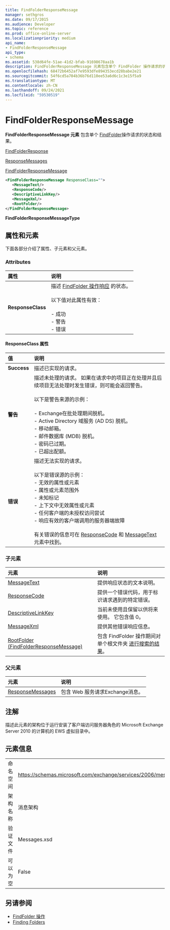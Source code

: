 ```yaml
---
title: FindFolderResponseMessage
manager: sethgros
ms.date: 09/17/2015
ms.audience: Developer
ms.topic: reference
ms.prod: office-online-server
ms.localizationpriority: medium
api_name:
- FindFolderResponseMessage
api_type:
- schema
ms.assetid: 538d64fe-51ae-41d2-bfab-91698678aa1b
description: FindFolderResponseMessage 元素包含单个 FindFolder 操作请求的状态和结果。
ms.openlocfilehash: 68472b6452af7e9593dfe894353ecd28babe2e21
ms.sourcegitcommit: 54f6cd5a704b36b76d110ee53a6d6c1c3e15f5a9
ms.translationtype: MT
ms.contentlocale: zh-CN
ms.lasthandoff: 09/24/2021
ms.locfileid: "59530519"
---
```

# <a name="findfolderresponsemessage"></a>FindFolderResponseMessage

**FindFolderResponseMessage 元素** 包含单个 [FindFolder](findfolder-operation.md)操作请求的状态和结果。 
  
[FindFolderResponse](findfolderresponse.md)
  
[ResponseMessages](responsemessages.md)
  
[FindFolderResponseMessage](findfolderresponsemessage.md)
  
```xml
<FindFolderResponseMessage ResponseClass="">
   <MessageText/>
   <ResponseCode/>
   <DescriptiveLinkKey/>
   <MessageXml/>
   <RootFolder/>
</FindFolderResponseMessage>
```

 **FindFolderResponseMessageType**
## <a name="attributes-and-elements"></a>属性和元素

下面各部分介绍了属性、子元素和父元素。
  
### <a name="attributes"></a>Attributes

|**属性**|**说明**|
|:-----|:-----|
|**ResponseClass** <br/> | 描述 [FindFolder 操作响应](findfolder-operation.md) 的状态。<br/><br/> 以下值对此属性有效：  <br/><br/>- 成功  <br/>- 警告  <br/>- 错误  <br/> |
   
#### <a name="responseclass-attribute"></a>ResponseClass 属性

|**值**|**说明**|
|:-----|:-----|
|**Success** <br/> |描述已实现的请求。  <br/> |
|**警告** <br/> | 描述未处理的请求。 如果在请求中的项目正在处理并且后续项目无法处理时发生错误，则可能会返回警告。 <br/><br/>以下是警告来源的示例： <br/> <br/>- Exchange在批处理期间脱机。  <br/>- Active Directory 域服务 (AD DS) 脱机。  <br/>- 移动邮箱。  <br/>- 邮件数据库 (MDB) 脱机。  <br/>- 密码已过期。  <br/>- 已超出配额。  <br/> |
|**错误** <br/> | 描述无法实现的请求。 <br/><br/>以下是错误源的示例：  <br/>- 无效的属性或元素  <br/>- 属性或元素范围外  <br/>- 未知标记  <br/>- 上下文中无效属性或元素  <br/>- 任何客户端的未授权访问尝试  <br/>- 响应有效的客户端调用的服务器端故障  <br/><br/>  有关错误的信息可在 [ResponseCode](responsecode.md) 和 [MessageText](messagetext.md) 元素中找到。  <br/> |
   
### <a name="child-elements"></a>子元素

|**元素**|**说明**|
|:-----|:-----|
|[MessageText](messagetext.md) <br/> |提供响应状态的文本说明。  <br/> |
|[ResponseCode](responsecode.md) <br/> |提供一个错误代码，用于标识请求遇到的特定错误。  <br/> |
|[DescriptiveLinkKey](descriptivelinkkey.md) <br/> |当前未使用且保留以供将来使用。 它包含值 0。  <br/> |
|[MessageXml](messagexml.md) <br/> |提供其他错误响应信息。  <br/> |
|[RootFolder (FindFolderResponseMessage)](rootfolder-findfolderresponsemessage.md) <br/> |包含 FindFolder 操作期间对单个根文件夹 [进行搜索的结果](findfolder-operation.md)。  <br/> |
   
### <a name="parent-elements"></a>父元素

|**元素**|**说明**|
|:-----|:-----|
|[ResponseMessages](responsemessages.md) <br/> |包含 Web 服务请求Exchange消息。  <br/> |
   
## <a name="remarks"></a>注解

描述此元素的架构位于运行安装了客户端访问服务器角色的 Microsoft Exchange Server 2010 的计算机的 EWS 虚拟目录中。
  
## <a name="element-information"></a>元素信息

|||
|:-----|:-----|
|命名空间  <br/> |https://schemas.microsoft.com/exchange/services/2006/messages  <br/> |
|架构名称  <br/> |消息架构  <br/> |
|验证文件  <br/> |Messages.xsd  <br/> |
|可以为空  <br/> |False  <br/> |
   
## <a name="see-also"></a>另请参阅

- [FindFolder 操作](findfolder-operation.md)
- [Finding Folders](https://msdn.microsoft.com/library/9124d868-017a-43f0-b915-5c0082cacec9%28Office.15%29.aspx)

